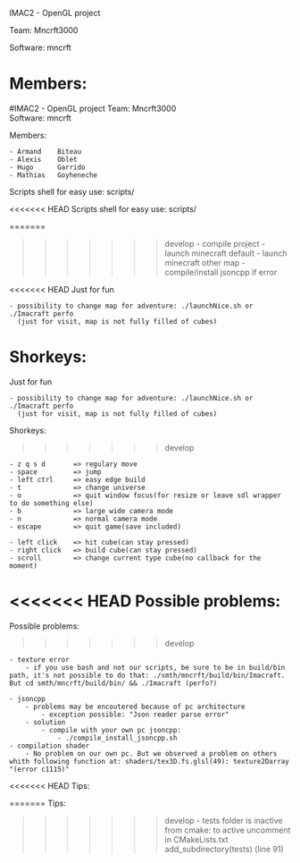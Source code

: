 IMAC2 - OpenGL project

Team: 		Mncrft3000

Software:	mncrft

Members:
=======
#IMAC2 - OpenGL project
Team: 		Mncrft3000  
Software:	mncrft

Members:  

	- Armand 	Biteau
	- Alexis 	Oblet
	- Hugo  	Garrido
	- Mathias 	Goyheneche
	
Scripts shell for easy use: scripts/  

<<<<<<< HEAD
Scripts shell for easy use: scripts/

=======
>>>>>>> develop
	- compile project
	- launch minecraft default
	- launch minecraft other map
	- compile/install jsoncpp if error 

<<<<<<< HEAD
Just for fun

	- possibility to change map for adventure: ./launchNice.sh or ./Imacraft perfo 
	  (just for visit, map is not fully filled of cubes)

Shorkeys:
=======
Just for fun  
	
	- possibility to change map for adventure: ./launchNice.sh or ./Imacraft perfo 
	  (just for visit, map is not fully filled of cubes)

Shorkeys:  
>>>>>>> develop

	- z q s d 		=> regulary move
	- space   		=> jump
	- left ctrl 	=> easy edge build
	- t 			=> change universe
	- o 			=> quit window focus(for resize or leave sdl wrapper to do something else) 
	- b 			=> large wide camera mode
	- n 			=> normal camera mode
	- escape 		=> quit game(save included)

	- left click 	=> hit cube(can stay pressed)
	- right click 	=> build cube(can stay pressed)
	- scroll 		=> change current type cube(no callback for the moment)

<<<<<<< HEAD
Possible problems:
=======
Possible problems:  
>>>>>>> develop

	- texture error
		- if you use bash and not our scripts, be sure to be in build/bin path, it's not possible to do that: ./smth/mncrft/build/bin/Imacraft. But cd smth/mncrft/build/bin/ && ./Imacraft (perfo?)

	- jsoncpp
		- problems may be encoutered because of pc architecture
			- exception possible: "Json reader parse error"
		- solution
			- compile with your own pc jsoncpp:
				- ./compile_install_jsoncpp.sh
	- compilation shader
		- No problem on our own pc. But we observed a problem on others whith following function at: shaders/tex3D.fs.glsl(49): texture2Darray "(error c1115)" 

<<<<<<< HEAD
Tips:

=======
Tips:  
>>>>>>> develop
	- tests folder is inactive from cmake: to active uncomment in CMakeLists.txt  add_subdirectory(tests) (line 91)
